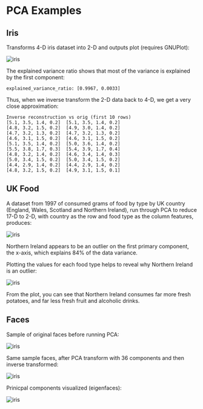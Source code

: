 # PCA Examples


## Iris

Transforms 4-D iris dataset into 2-D and outputs plot (requires GNUPlot):

![iris](https://raw.githubusercontent.com/gbuesing/pca/master/examples/data/iris.png)

The explained variance ratio shows that most of the variance is explained by the first component:

```
explained_variance_ratio: [0.9967, 0.0033]
```

Thus, when we inverse transform the 2-D data back to 4-D, we get a very close approximation:

```
Inverse reconstruction vs orig (first 10 rows)
[5.1, 3.5, 1.4, 0.2]  [5.1, 3.5, 1.4, 0.2]
[4.8, 3.2, 1.5, 0.2]  [4.9, 3.0, 1.4, 0.2]
[4.7, 3.2, 1.3, 0.2]  [4.7, 3.2, 1.3, 0.2]
[4.6, 3.1, 1.5, 0.2]  [4.6, 3.1, 1.5, 0.2]
[5.1, 3.5, 1.4, 0.2]  [5.0, 3.6, 1.4, 0.2]
[5.5, 3.8, 1.7, 0.3]  [5.4, 3.9, 1.7, 0.4]
[4.8, 3.2, 1.4, 0.2]  [4.6, 3.4, 1.4, 0.3]
[5.0, 3.4, 1.5, 0.2]  [5.0, 3.4, 1.5, 0.2]
[4.4, 2.9, 1.4, 0.2]  [4.4, 2.9, 1.4, 0.2]
[4.8, 3.2, 1.5, 0.2]  [4.9, 3.1, 1.5, 0.1]
```


## UK Food

A dataset from 1997 of consumed grams of food by type by UK country (England, Wales, Scotland and Northern Ireland),
run through PCA to reduce 17-D to 2-D, with country as the row and food type as the column features, produces:

![iris](https://raw.githubusercontent.com/gbuesing/pca/master/examples/data/food_pca.png)

Northern Ireland appears to be an outlier on the first primary component, the x-axis, which explains 84% of the data variance.

Plotting the values for each food type helps to reveal why Northern Ireland is an outlier:

![iris](https://raw.githubusercontent.com/gbuesing/pca/master/examples/data/food.png)

From the plot, you can see that Northern Ireland consumes far more fresh potatoes, and far less fresh fruit and alcoholic drinks.


## Faces

Sample of original faces before running PCA:

![iris](https://raw.githubusercontent.com/gbuesing/pca/master/examples/data/faces.png)

Same sample faces, after PCA transform with 36 components and then inverse transformed:

![iris](https://raw.githubusercontent.com/gbuesing/pca/master/examples/data/faces_recovered.png)

Prinicpal components visualized (eigenfaces):

![iris](https://raw.githubusercontent.com/gbuesing/pca/master/examples/data/eigenfaces.png)